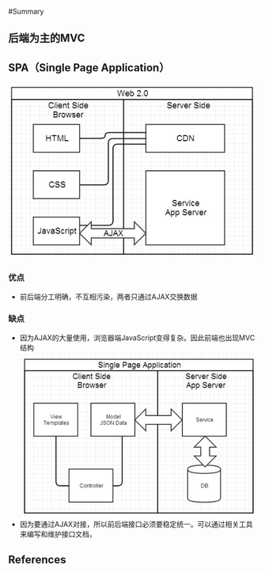 #Summary

## 后端为主的MVC

## SPA（Single Page Application）
![SPA_Architecture](images/summary/Web2.0.jpg)

### 优点
* 前后端分工明确，不互相污染，两者只通过AJAX交换数据

### 缺点
* 因为AJAX的大量使用，浏览器端JavaScript变得复杂。因此前端也出现MVC结构
![SPA_Architecture](images/summary/SinglePageApplication.jpg)
* 因为要通过AJAX对接，所以前后端接口必须要稳定统一。可以通过相关工具来编写和维护接口文档，


## References
